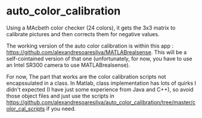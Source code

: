 # auto_color_calibration
Using a MAcbeth color checker (24 colors), it gets the 3x3 matrix to calibrate pictures and then corrects them for negative values.

The working version of the auto color calibration is within this app : https://github.com/alexandresoaresilva/MATLABrealsense. This will be a self-cointained version of that one (unfortunately, for now, you have to use an Intel SR300 camera to use MATLABrealsense).

For now, The part that works are the color calibration scripts not encapssulated in a class. In Matlab, class implementation has lots of quirks I didn't expected (I have just some experience from Java and C++), so avoid those object files and just use the scripts in https://github.com/alexandresoaresilva/auto_color_calibration/tree/master/color_cal_scripts if you need.
